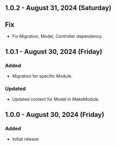## 1.0.2 - August 31, 2024 (Saturday)

## Fix
- Fix Migration, Model, Controller dependency.

## 1.0.1 - August 30, 2024 (Friday)

### Added

- Migration for specific Module.

### Updated

- Updated content for Model in MakeModule.

## 1.0.0 - August 30, 2024 (Friday)

### Added

- Initial release
